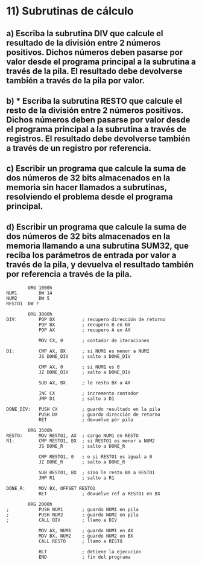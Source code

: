 # 11) Subrutinas de cálculo
 
## a)  Escriba la subrutina DIV que calcule el resultado de la división entre 2 números positivos. Dichos números deben pasarse por valor desde el programa principal a la subrutina a través de la pila. El resultado debe devolverse también a través de la pila por valor. 
## b) * Escriba la subrutina RESTO que calcule el resto de la división entre 2 números positivos. Dichos números deben pasarse por valor desde el programa principal a la subrutina a través de registros.  El resultado debe devolverse también a través de un registro por referencia. 
## c) Escribir un programa que calcule la suma de dos números de 32 bits almacenados en la memoria sin hacer llamados a subrutinas, resolviendo el problema desde el programa principal. 
## d) Escribir un programa que calcule la suma de dos números de 32 bits almacenados en la memoria  llamando a una subrutina SUM32, que reciba los parámetros de entrada por valor a través de la pila, y devuelva el resultado también por referencia a través de la pila. 

```assembly
		ORG 1000h
NUM1		DW 14
NUM2		DW 5
RESTO1	DW ?

		ORG 3000h
DIV: 		POP DX			; recupero dirección de retorno
			POP BX			; recupero B en BX
			POP AX			; recupero A en AX

			MOV CX, 0		; contador de iteraciones

D1:			CMP AX, BX		; si NUM1 es menor a NUM2
			JS DONE_DIV		; salto a DONE_DIV

			CMP AX, 0		; si NUM1 es 0
			JZ DONE_DIV		; salto a DONE_DIV

			SUB AX, BX		; le resto BX a AX

			INC CX			; incremento contador
			JMP D1			; salto a D1

DONE_DIV:	PUSH CX			; guardo resultado en la pila
			PUSH DX			; guardo dirección de retorno
			RET				; devuelve pòr pila

		ORG 3500h
RESTO: 		MOV RESTO1, AX	; cargo NUM1 en RESTO
R1:			CMP RESTO1, BX	; si RESTO1 es menor a NUM2
			JS DONE_R		; salto a DONE_R

			CMP RESTO1, 0	; o si RESTO1 es igual a 0
			JZ DONE_R		; salto a DONE_R

			SUB RESTO1, BX	; sino le resto BX a RESTO1
			JMP R1			; salto a R1

DONE_R:		MOV BX, OFFSET RESTO1
			RET				; devuelve ref a RESTO1 en BX

		ORG 2000h
;			PUSH NUM1		; guardo NUM1 en pila
;			PUSH NUM2		; guardo NUM2 en pila
;			CALL DIV		; llamo a DIV

			MOV AX, NUM1	; guardo NUM1 en AX
			MOV BX, NUM2	; guardo NUM2 en BX
			CALL RESTO		; llamo a RESTO

			HLT				; detiene la ejecución
			END				; fin del programa
```